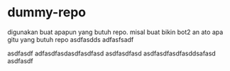 # dummy-repo
digunakan buat apapun yang butuh repo. misal buat bikin bot2 an ato apa gitu yang butuh repo
asdfasdds
adfasfsadf


asdfasdf
adfasdfasdasdfasdfasd
asdfasdfasd
asdfasdfasdfasddsafasd
asdfasdf
